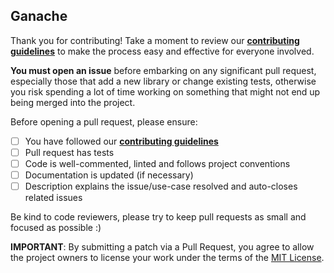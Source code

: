 ## Ganache

Thank you for contributing! Take a moment to review our [**contributing guidelines**](https://github.com/trufflesuite/ganache-ui/blob/master/.github/CONTRIBUTING.md)
to make the process easy and effective for everyone involved.

**You must open an issue** before embarking on any significant pull request, especially those that
add a new library or change existing tests, otherwise you risk spending a lot of time working
on something that might not end up being merged into the project.

Before opening a pull request, please ensure:

- [ ] You have followed our [**contributing guidelines**](https://github.com/trufflesuite/ganache-ui/blob/master/.github/CONTRIBUTING.md)
- [ ] Pull request has tests
- [ ] Code is well-commented, linted and follows project conventions
- [ ] Documentation is updated (if necessary)
- [ ] Description explains the issue/use-case resolved and auto-closes related issues

Be kind to code reviewers, please try to keep pull requests as small and focused as possible :)

**IMPORTANT**: By submitting a patch via a Pull Request, you agree to allow the project
owners to license your work under the terms of the [MIT License](https://github.com/trufflesuite/ganache-ui/blob/master/LICENSE.md).
